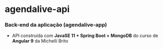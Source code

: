 # agendalive-api
### __Back-end__ da aplicação (agendalive-app)
- API construída com __JavaSE 11 + Spring Boot + MongoDB__ do curso de __Angular 9__ da Michelli Brito
